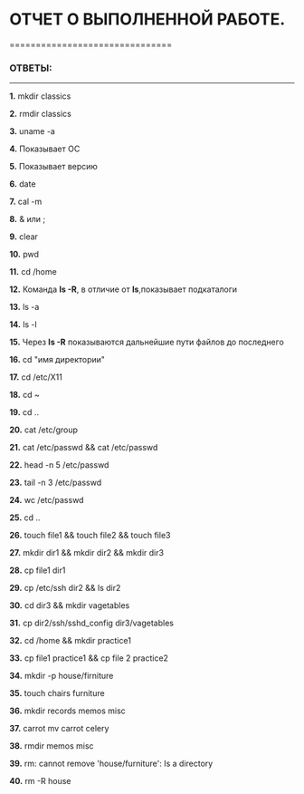 # ОТЧЕТ О ВЫПОЛНЕННОЙ РАБОТЕ. 
===============================
### ОТВЕТЫ:
-----------------------
**1.** mkdir classics

**2.** rmdir classics

**3.** uname -a

**4.** Показывает ОС 

**5.** Показывает версию

**6.** date 

**7.** cal -m

**8.** & или ;

**9.**  clear

**10.** pwd

**11.** cd /home

**12.** Команда **ls -R**, в отличие от **ls**,показывает подкаталоги 

**13.** ls -a

**14.** ls -l

**15.** Через **ls -R** показываются дальнейшие пути файлов до последнего

**16.** cd "имя директории"

**17.** cd /etc/X11

**18.** cd ~

**19.** cd ..

**20.** cat /etc/group

**21.** cat /etc/passwd && cat /etc/passwd

**22.** head -n 5 /etc/passwd

**23.** tail -n 3 /etc/passwd

**24.** wc /etc/passwd

**25.** cd ..

**26.** touch file1 && touch file2 && touch file3

**27.** mkdir dir1 && mkdir dir2 && mkdir dir3

**28.** cp file1 dir1

**29.** cp /etc/ssh dir2 && ls dir2

**30.** cd dir3 && mkdir vagetables

**31.** cp dir2/ssh/sshd_config dir3/vagetables

**32.** cd /home && mkdir practice1

**33.** cp file1 practice1 && cp file 2 practice2

**34.** mkdir -p house/firniture

**35.** touch chairs furniture

**36.** mkdir records memos misc

**37.** carrot mv carrot celery

**38.** rmdir memos misc 

**39.** rm: cannot remove 'house/furniture': Is a directory

**40.** rm -R house
